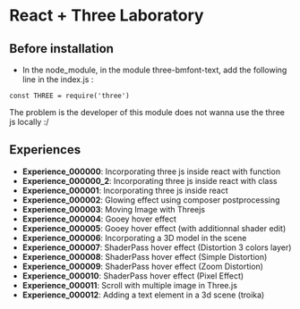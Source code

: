 # React + Three Laboratory

## Before installation

* In the node_module, in the module three-bmfont-text, add the following line in the index.js :
```
const THREE = require('three')
```
The problem is the developer of this module does not wanna use the three js locally :/


## Experiences

* **Experience_000000**: Incorporating three js inside react with function
* **Experience_000000_2**: Incorporating three js inside react with class
* **Experience_000001**: Incorporating three js inside react
* **Experience_000002**: Glowing effect using composer postprocessing
* **Experience_000003**: Moving Image with Threejs
* **Experience_000004**: Gooey hover effect
* **Experience_000005**: Gooey hover effect (with additionnal shader edit)
* **Experience_000006**: Incorporating a 3D model in the scene
* **Experience_000007**: ShaderPass hover effect (Distortion 3 colors layer)
* **Experience_000008**: ShaderPass hover effect (Simple Distortion)
* **Experience_000009**: ShaderPass hover effect (Zoom Distortion)
* **Experience_000010**: ShaderPass hover effect (Pixel Effect)
* **Experience_000011**: Scroll with multiple image in Three.js
* **Experience_000012**: Adding a text element in a 3d scene (troika)
